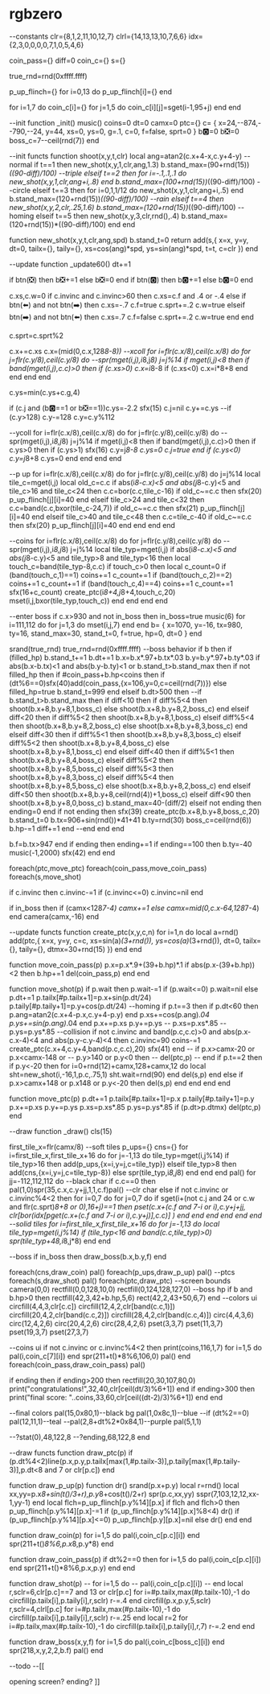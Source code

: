# rgbzero

--constants
clr={8,1,2,11,10,12,7}
clrl={14,13,13,10,7,6,6}
idx={2,3,0,0,0,0,7,1,0,5,4,6}

coin_pass={}
diff=0
coin_c={}
s={}

true_rnd=rnd(0xffff.ffff)

p_up_flinch={}
for i=0,13 do
 p_up_flinch[i]={}
end

for i=1,7 do
 coin_c[i]={}
	for j=1,5 do
	 coin_c[i][j]=sget(i-1,95+j)
	end
end

--init
function _init()
 music()
 coins=0
 dt=0
 camx=0
 ptc={}
 c=
 {
  x=24,--874,--790,--24,
  y=44,
  xs=0,
  ys=0,
  g=.1,
  c=0,
  f=false,
  sprt=0
 }
 b🅾️=0
 b❎=0
 boss_c=7--ceil(rnd(7))
end

--init functs
function shoot(x,y,t,clr)
 local ang=atan2(c.x+4-x,c.y+4-y)
 --normal
 if t==1 then
  new_shot(x,y,1,clr,ang,1.3)
	 b.stand_max=(90+rnd(15))*((90-diff)/100)
 --triple
 elseif t==2 then
  for i=-.1,.1,.1 do
   new_shot(x,y,1,clr,ang+i,.8)
  end
	 b.stand_max=(100+rnd(15))*((90-diff)/100)
 --circle
 elseif t==3 then
  for i=0,1,1/12 do
   new_shot(x,y,1,clr,ang+i,.5)
  end
	 b.stand_max=(120+rnd(15))*((90-diff)/100)
 --rain
 elseif t==4 then
  new_shot(x,y,2,clr,.25,1.6)
	 b.stand_max=(120+rnd(15))*((90-diff)/100)
 --homing
 elseif t==5 then
  new_shot(x,y,3,clr,rnd(),.4)
	 b.stand_max=(120+rnd(15))*((90-diff)/100)
 end
end

function new_shot(x,y,t,clr,ang,spd)
 b.stand_t=0
 return add(s,{
 x=x,
 y=y,
 dt=0,
 tailx={},
 taily={},
 xs=cos(ang)*spd,
 ys=sin(ang)*spd,
 t=t,
 c=clr
 })
end

--update
function _update60()
 dt+=1
 
 if btn(❎) then
  b❎+=1
 else
  b❎=0
 end
 if btn(🅾️) then
  b🅾️+=1
 else
  b🅾️=0
 end
 
 c.xs,c.w=0
 if c.invinc and c.invinc>60 then
  c.xs=c.f and .4 or -.4
 else
	 if btn(⬅️) and not btn(➡️) then
	  c.xs=-.7
	  c.f=true
	  c.sprt+=.2
	  c.w=true
	 elseif btn(➡️) and not btn(⬅️) then
		 c.xs=.7
		 c.f=false
	  c.sprt+=.2
	  c.w=true
	 end
 end
 
 c.sprt=c.sprt%2
 
 c.x+=c.xs
 c.x=(mid(0,c.x,128*8-8))
 --xcoll
 for i=flr(c.x/8),ceil(c.x/8) do
  for j=flr(c.y/8),ceil(c.y/8) do
	  --spr(mget(i,j),i*8,j*8)
	  j=j%14
	  if mget(i,j)<8 then
		  if band(mget(i,j),c.c)>0 then
				 if (c.xs>0) c.x=i*8-8
				 if (c.xs<0) c.x=i*8+8
			 end
		 end
	 end
 end
 
 c.ys=min(c.ys+c.g,4)
 
 if (c.j and (b🅾️==1 or b❎==1))c.ys=-2.2 sfx(15)
 c.j=nil
 c.y+=c.ys
 --if (c.y>128) c.y-=128
 c.y=c.y%112
 
 --ycoll
 for i=flr(c.x/8),ceil(c.x/8) do
  for j=flr(c.y/8),ceil(c.y/8) do
	  --spr(mget(i,j),i*8,j*8)
	  j=j%14
	  if mget(i,j)<8 then
		  if band(mget(i,j),c.c)>0 then
				 if c.ys>0 then
				  if (c.ys>1) sfx(16)
				  c.y=j*8-8
				  c.ys=0
				  c.j=true
				 end
				 if (c.ys<0) c.y=j*8+8 c.ys=0
			 end
		 end
	 end
 end
 
 --p up
 for i=flr(c.x/8),ceil(c.x/8) do
  for j=flr(c.y/8),ceil(c.y/8) do
	  j=j%14
   local tile_c=mget(i,j)
   local old_c=c.c
   if abs(i*8-c.x)<5 and abs(j*8-c.y)<5 and
      tile_c>16 and tile_c<24 then
    c.c=bor(c.c,tile_c-16)
    if old_c~=c.c then
     sfx(20)
     p_up_flinch[j][i]=40
    end
   elseif tile_c>24 and tile_c<32 then
    c.c=band(c.c,bxor(tile_c-24,7))
    if old_c~=c.c then
     sfx(21)
     p_up_flinch[j][i]=40
    end
   elseif tile_c>40 and tile_c<48 then
    c.c=tile_c-40
    if old_c~=c.c then
     sfx(20)
     p_up_flinch[j][i]=40
    end
   end
  end
 end
 
 
 --coins
 for i=flr(c.x/8),ceil(c.x/8) do
  for j=flr(c.y/8),ceil(c.y/8) do
	  --spr(mget(i,j),i*8,j*8)
	  j=j%14
	  local tile_typ=mget(i,j)
	  if abs(i*8-c.x)<5 and abs(j*8-c.y)<5 and
	     tile_typ>8 and tile_typ<16 then
		  local touch_c=band(tile_typ-8,c.c)
		  if touch_c>0 then
		   local c_count=0
     if (band(touch_c,1)==1) coins+=1 c_count+=1
     if (band(touch_c,2)==2) coins+=1 c_count+=1
     if (band(touch_c,4)==4) coins+=1 c_count+=1
     sfx(16+c_count)
     create_ptc(i*8+4,j*8+4,touch_c,20)
     mset(i,j,bxor(tile_typ,touch_c))
			 end
		 end
	 end
 end
  
 --enter boss
 if c.x>930 and not in_boss then
  in_boss=true
  music(6)
  for i=111,112 do
   for j=1,3 do
    mset(i,j,7)
   end
  end
  b=
  {
   x=1070,
   y=-16,
   tx=980,
   ty=16,
   stand_max=30,
   stand_t=0,
   f=true,
   hp=0,
   dt=0
  }
 end
 
 srand(true_rnd)
 true_rnd=rnd(0xffff.ffff)
 --boss behavior
 if b then
  if (filled_hp) b.stand_t+=1
  b.dt+=1
  b.x=b.x*.97+b.tx*.03
  b.y=b.y*.97+b.ty*.03
  if abs(b.x-b.tx)<1 and
  abs(b.y-b.ty)<1
  or b.stand_t>b.stand_max then
   if not filled_hp then
		  if #coin_pass+b.hp<coins then
		   if (dt%6==0)sfx(40)add(coin_pass,{x=106,y=0,c=ceil(rnd(7))})
		  else
		   filled_hp=true
		   b.stand_t=999
		  end
   elseif b.dt>500 then
	   --if b.stand_t>b.stand_max then
	    if diff<10 then
	     if diff%5<4 then
	      shoot(b.x+8,b.y+8,1,boss_c)
	     else
	      shoot(b.x+8,b.y+8,2,boss_c)
      end
	    elseif diff<20 then
	     if diff%5<2 then
	      shoot(b.x+8,b.y+8,1,boss_c)
	     elseif diff%5<4 then
	      shoot(b.x+8,b.y+8,2,boss_c)
	     else
	      shoot(b.x+8,b.y+8,3,boss_c)
      end
	    elseif diff<30 then
	     if diff%5<1 then
	      shoot(b.x+8,b.y+8,3,boss_c)
	     elseif diff%5<2 then
	      shoot(b.x+8,b.y+8,4,boss_c)
	     else
	      shoot(b.x+8,b.y+8,1,boss_c)
      end
	    elseif diff<40 then
	     if diff%5<1 then
	      shoot(b.x+8,b.y+8,4,boss_c)
	     elseif diff%5<2 then
	      shoot(b.x+8,b.y+8,5,boss_c)
	     elseif diff%5<3 then
	      shoot(b.x+8,b.y+8,3,boss_c)
	     elseif diff%5<4 then
	      shoot(b.x+8,b.y+8,5,boss_c)
	     else
	      shoot(b.x+8,b.y+8,2,boss_c)
      end
	    elseif diff<50 then
	     shoot(b.x+8,b.y+8,ceil(rnd(4))+1,boss_c)
	    elseif diff<90 then
	     shoot(b.x+8,b.y+8,0,boss_c)
	     b.stand_max=40-(diff/2)
	    elseif not ending then
	     ending=0
	    end
	    if not ending then
		    sfx(39)
		    create_ptc(b.x+8,b.y+8,boss_c,20)
		    b.stand_t=0
		    b.tx=906+sin(rnd())*41+41
		    b.ty=rnd(30)
		    boss_c=ceil(rnd(6))
		    b.hp-=1
		    diff+=1
	    end
	   --end
   end
  end
  
  b.f=b.tx>947
 end
 if ending then
  ending+=1
  if ending==100 then
   b.ty=-40
   music(-1,2000)
   sfx(42)
  end
	end
 
 foreach(ptc,move_ptc)
 foreach(coin_pass,move_coin_pass)
 foreach(s,move_shot)
 
 if c.invinc then
  c.invinc-=1
  if (c.invinc<=0) c.invinc=nil
 end
 
 if in_boss then
  if (camx<128*7-4) camx+=1
 else
  camx=mid(0,c.x-64,128*7-4) 
 end
 camera(camx,-16)
end

--update functs
function create_ptc(x,y,c,n)
 for i=1,n do
  local a=rnd()
	 add(ptc,{
		 x=x,
		 y=y,
		 c=c,
		 xs=sin(a)*(3+rnd()),
		 ys=cos(a)*(3+rnd()),
		 dt=0,
		 tailx={},
		 taily={},
		 dtmx=30+rnd(15)
	 })
 end
end

function move_coin_pass(p)
 p.x=p.x*.9+(39+b.hp)*.1
 if abs(p.x-(39+b.hp))<2 then
  b.hp+=1
  del(coin_pass,p)
 end
end

function move_shot(p)
 if p.wait then
  p.wait-=1
  if (p.wait<=0) p.wait=nil
 else
  p.dt+=1
	 p.tailx[#p.tailx+1]=p.x+sin(p.dt/24)
	 p.taily[#p.taily+1]=p.y+cos(p.dt/24)
	 --homing
	 if p.t==3 then
	  if p.dt<60 then
	   p.ang=atan2(c.x+4-p.x,c.y+4-p.y)
	  end
	  p.xs+=cos(p.ang)*.04
	  p.ys+=sin(p.ang)*.04
	 end
	 p.x+=p.xs
	 p.y+=p.ys
	-- p.xs=p.xs*.85
	-- p.ys=p.ys*.85
	 --collision
	 if not c.invinc and
	  band(p.c,c.c)>0 and
	  abs(p.x-c.x-4)<4 and
	  abs(p.y-c.y-4)<4 then
	  c.invinc=90
	  coins-=1
		 create_ptc(c.x+4,c.y+4,band(p.c,c.c),20)
		 sfx(41)
	 end
	-- if p.x>camx-20 or p.x<camx-148 or
	-- p.y>140 or p.y<0 then
	--  del(ptc,p)
	-- end
	 if p.t==2 then
	  if p.y<-20 then
	   for i=0+rnd(12)+camx,128+camx,12 do
	    local sht=new_shot(i,-16,1,p.c,.75,1)
	    sht.wait=rnd(90)
	   end
	   del(s,p)
	  end
	 else
		 if p.x>camx+148 or p.x<camx-20 or
		 p.y>148 or p.y<-20 then
		  del(s,p)
		 end
	 end
 end
end

function move_ptc(p)
 p.dt+=1
 p.tailx[#p.tailx+1]=p.x
 p.taily[#p.taily+1]=p.y
 p.x+=p.xs
 p.y+=p.ys
 p.xs=p.xs*.85
 p.ys=p.ys*.85
 if (p.dt>p.dtmx) del(ptc,p)
end

--draw
function _draw()
 cls(15)
 
 first_tile_x=flr(camx/8)
 --soft tiles
 p_ups={}
 cns={}
 for i=first_tile_x,first_tile_x+16 do
	 for j=-1,13 do
	  tile_typ=mget(i,j%14)
	  if tile_typ>16 then
	   add(p_ups,{x=i,y=j,c=tile_typ})
	  elseif tile_typ>8 then
	   add(cns,{x=i,y=j,c=tile_typ-8})
	  else
	   spr(tile_typ,i*8,j*8)
	  end
	 end
 end
 pal()
 for jj=-112,112,112 do
	 --black char
	 if c.c==0 then
	  pal(1,0)spr(35,c.x,c.y+jj,1,1,c.f)pal()
	 --clr char
	 else
	  if not c.invinc or c.invinc%4<2 then
			 for i=0,7 do
			  for j=0,7 do
			   if sget(i+(not c.j and 24 or c.w and flr(c.sprt)*8+8 or 0),16+j)==1 then
			   pset(c.x+(c.f and 7-i or i),c.y+j+jj,
			   clr[bor(idx[pget(c.x+(c.f and 7-i or i),c.y+j)],c.c)]
			   )
			   end
			  end
			 end
		 end
		end
	end
	--solid tiles
 for i=first_tile_x,first_tile_x+16 do
	 for j=-1,13 do
	  local tile_typ=mget(i,j%14)
	  if (tile_typ<16 and band(c.c,tile_typ)>0) spr(tile_typ+48,i*8,j*8)
	 end
 end
 
 --boss
 if in_boss then
  draw_boss(b.x,b.y,f)
 end
 
 foreach(cns,draw_coin)
 pal()
 foreach(p_ups,draw_p_up)
 pal()
 --ptcs
 foreach(s,draw_shot)
 pal()
 foreach(ptc,draw_ptc)
 --screen bounds
 camera(0,0)
	rectfill(0,0,128,10,0)
	rectfill(0,124,128,127,0)
 --boss hp
 if b and b.hp>0 then
  rectfill(42,3,42+b.hp,5,6)
  rect(42,2,43+50,6,7)
 end
 --colors ui
 circfill(4,4,3,clr[c.c])
 circfill(12,4,2,clr[band(c.c,1)])
 circfill(20,4,2,clr[band(c.c,2)])
 circfill(28,4,2,clr[band(c.c,4)])
 circ(4,4,3,6)
 circ(12,4,2,6)
 circ(20,4,2,6)
 circ(28,4,2,6)
 pset(3,3,7)
 pset(11,3,7)
 pset(19,3,7)
 pset(27,3,7)
 
 --coins ui
	if not c.invinc or c.invinc%4<2 then
	 print(coins,116,1,7)
	 for i=1,5 do
	  pal(i,coin_c[7][i])
	 end
	 spr(211+t()*8%6,106,0)
	 pal()
 end
 foreach(coin_pass,draw_coin_pass)
 pal()
 
 if ending then
	 if ending>200 then
	  rectfill(20,30,107,80,0)
	  print("congratulations!",32,40,clr[ceil(dt/3)%6+1])
	 end
	 if ending>300 then
	  print("final score: "..coins,33,60,clr[ceil((dt-2)/3)%6+1])
	 end
 end
 
 --final colors
 pal(15,0x80,1)--black bg
 pal(1,0x8c,1)--blue
 --if (dt%2==0) pal(12,11,1)--teal
 --pal(2,8+dt%2*0x84,1)--purple
 pal(5,1,1)
 
 --?stat(0),48,122,8
 --?ending,68,122,8
end

--draw functs
function draw_ptc(p)
 if (p.dt%4<2)line(p.x,p.y,p.tailx[max(1,#p.tailx-3)],p.taily[max(1,#p.taily-3)],p.dt<8 and 7 or clr[p.c])
end

function draw_p_up(p)
 function dr()
	 srand(p.x+p.y)
	 local r=rnd()
	 local xx,yy=p.x*8+sin(t()/3+r),p.y*8+cos(t()/2+r)
	 spr(p.c,xx,yy)
	 sspr(7,103,12,12,xx-1,yy-1) 
 end
 local flch=p_up_flinch[p.y%14][p.x]
 if flch and flch>0 then
  p_up_flinch[p.y%14][p.x]-=1
  if (p_up_flinch[p.y%14][p.x]%8<4) dr()
  if (p_up_flinch[p.y%14][p.x]<=0) p_up_flinch[p.y][p.x]=nil
 else
  dr()
 end
end

function draw_coin(p)
 for i=1,5 do
  pal(i,coin_c[p.c][i])
 end
 spr(211+t()*8%6,p.x*8,p.y*8)
end

function draw_coin_pass(p)
 if dt%2==0 then
	 for i=1,5 do
	  pal(i,coin_c[p.c][i])
	 end
	 spr(211+t()*8%6,p.x,p.y)
 end
end

function draw_shot(p)
-- for i=1,5 do
--  pal(i,coin_c[p.c][i])
-- end
 local r,sclr=6,clr[p.c]==7 and 13 or clr[p.c]
 for i=#p.tailx,max(#p.tailx-10),-1 do
  circfill(p.tailx[i],p.taily[i],r,sclr)
  r-=.4
 end
 circfill(p.x,p.y,5,sclr)
 r,sclr=4,clrl[p.c]
 for i=#p.tailx,max(#p.tailx-10),-1 do
  circfill(p.tailx[i],p.taily[i],r,sclr)
  r-=.25
 end
 local r=2
 for i=#p.tailx,max(#p.tailx-10),-1 do
  circfill(p.tailx[i],p.taily[i],r,7)
  r-=.2
 end
end

function draw_boss(x,y,f)
 for i=1,5 do
  pal(i,coin_c[boss_c][i])
 end
 spr(218,x,y,2,2,b.f)
 pal()
end

--todo
--[[

opening screen?
ending?
]]
